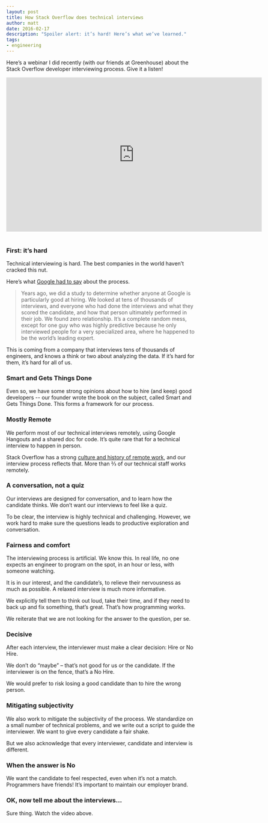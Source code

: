 ```yaml
---
layout: post
title: How Stack Overflow does technical interviews
author: matt
date: 2016-02-17
description: "Spoiler alert: it’s hard! Here’s what we’ve learned."
tags: 
- engineering
---
```


Here’s a webinar I did recently (with our friends at Greenhouse) about the Stack Overflow developer interviewing process. Give it a listen!

<iframe width="680" height="410" src="https://www.youtube.com/embed/Aph6N3FI4qI?start=235" frameborder="0" allowfullscreen style="margin-bottom:1.2em"></iframe>

### First: it’s hard

Technical interviewing is hard. The best companies in the world haven’t cracked this nut.

Here’s what [Google had to say](http://www.nytimes.com/2013/06/20/business/in-head-hunting-big-data-may-not-be-such-a-big-deal.html?_r=0) about the process.

> Years ago, we did a study to determine whether anyone at Google is particularly good at hiring. We looked at tens of thousands of interviews, and everyone who had done the interviews and what they scored the candidate, and how that person ultimately performed in their job. We found zero relationship. It’s a complete random mess, except for one guy who was highly predictive because he only interviewed people for a very specialized area, where he happened to be the world’s leading expert.

This is coming from a company that interviews tens of thousands of engineers, and knows a think or two about analyzing the data. If it’s hard for them, it’s hard for all of us.

### Smart and Gets Things Done

Even so, we have some strong opinions about how to hire (and keep) good developers -- our founder wrote the book on the subject, called Smart and Gets Things Done. This forms a framework for our process.

### Mostly Remote

We perform most of our technical interviews remotely, using Google Hangouts and a shared doc for code. It’s quite rare that for a technical interview to happen in person.

Stack Overflow has a strong [culture and history of remote work](https://blog.stackoverflow.com/2013/02/why-we-still-believe-in-working-remotely/), and our interview process reflects that. More than ⅔ of our technical staff works remotely.

### A conversation, not a quiz

Our interviews are designed for conversation, and to learn how the candidate thinks. We don’t want our interviews to feel like a quiz.

To be clear, the interview is highly technical and challenging. However, we work hard to make sure the questions leads to productive exploration and conversation.

### Fairness and comfort

The interviewing process is artificial. We know this. In real life, no one expects an engineer to program on the spot, in an hour or less, with someone watching.

It is in our interest, and the candidate’s, to relieve their nervousness as much as possible. A relaxed interview is much more informative.

We explicitly tell them to think out loud, take their time, and if they need to back up and fix something, that’s great. That’s how programming works.

We reiterate that we are not looking for the answer to the question, per se.

### Decisive

After each interview, the interviewer must make a clear decision: Hire or No Hire.

We don’t do “maybe” – that’s not good for us or the candidate. If the interviewer is on the fence, that’s a No Hire.

We would prefer to risk losing a good candidate than to hire the wrong person.

### Mitigating subjectivity

We also work to mitigate the subjectivity of the process. We standardize on a small number of technical problems, and we write out a script to guide the interviewer. We want to give every candidate a fair shake.

But we also acknowledge that every interviewer, candidate and interview is different.

### When the answer is No

We want the candidate to feel respected, even when it’s not a match. Programmers have friends! It’s important to maintain our employer brand.

### OK, now tell me about the interviews...

Sure thing. Watch the video above.
